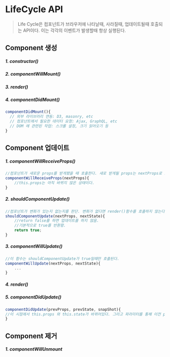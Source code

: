 # LifeCycle API

> Life Cycle은 컴포넌트가 브라우저에 나타날때, 사라질때, 업데이트될때 호출되는 API이다. 이는 각각의 이벤트가 발생할때 항상 실행된다.

###  

## Component 생성

##### *1. constructor()*

##### *2. componentWillMount()*

##### *3. render()*

##### *4. componentDidMount()*

```javascript
componentDidMount(){
  // 외부 라이브러리 연동: D3, masonry, etc
  // 컴포넌트에서 필요한 데이터 요청: Ajax, GraphQL, etc
  // DOM 에 관련된 작업: 스크롤 설정, 크기 읽어오기 등
}
```





## Component 업데이트

##### *1. componentWillReceiveProps()*

```javascript
//컴포넌트가 새로운 props를 받게됐을 때 호출한다. 새로 받게될 props는 nextProps로 조회할 수 있다.
componentWillReceiveProps(nextProps){
	//this.props는 아직 바뀌지 않은 상태이다.
}
```

##### *2. shouldComponentUpdate()*

```javascript
//컴포넌트가 변화가 있는지 없는지를 판단. 변화가 없다면 render()함수를 호출하지 않는다.
shouldComponentUpdate(nextProps, nextState){
    //return false를 하면 업데이트를 하지 않음.
    //기본적으로 true를 반환함.
    return true;
}
```

##### *3. componentWillUpdate()*

```javascript
//이 함수는 shouldComponentUpdate가 true일때만 호출된다.
componentWillUpdate(nextProps, nextState){
    ...
}
```

##### *4. render()*

##### *5. componentDidUpdate()*

```javascript
componentDidUpdate(prevProps, prevState, snapShot){
//이 시점에서 this.props 와 this.state가 바뀌어있다. 그리고 파라미터를 통해 이전 props와 state를 조회할 수 있다.
}
```





## Component 제거

##### *1. componentWillUnmount*

